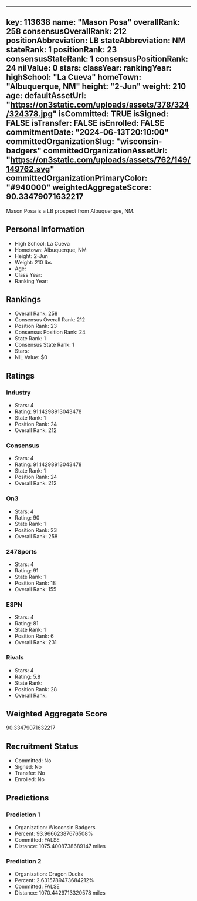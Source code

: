 ---
  key: 113638
  name: "Mason Posa"
  overallRank: 258
  consensusOverallRank: 212
  positionAbbreviation: LB
  stateAbbreviation: NM
  stateRank: 1
  positionRank: 23
  consensusStateRank: 1
  consensusPositionRank: 24
  nilValue: 0
  stars: 
  classYear: 
  rankingYear: 
  highSchool: "La Cueva"
  homeTown: "Albuquerque, NM"
  height: "2-Jun"
  weight: 210
  age: 
  defaultAssetUrl: "https://on3static.com/uploads/assets/378/324/324378.jpg"
  isCommitted: TRUE
  isSigned: FALSE
  isTransfer: FALSE
  isEnrolled: FALSE
  commitmentDate: "2024-06-13T20:10:00"
  committedOrganizationSlug: "wisconsin-badgers"
  committedOrganizationAssetUrl: "https://on3static.com/uploads/assets/762/149/149762.svg"
  committedOrganizationPrimaryColor: "#940000"
  weightedAggregateScore: 90.33479071632217
  ---
  
  Mason Posa is a LB prospect from Albuquerque, NM.
  
  ## Personal Information
  - High School: La Cueva
  - Hometown: Albuquerque, NM
  - Height: 2-Jun
  - Weight: 210 lbs
  - Age: 
  - Class Year: 
  - Ranking Year: 
  
  ## Rankings
  - Overall Rank: 258
  - Consensus Overall Rank: 212
  - Position Rank: 23
  - Consensus Position Rank: 24
  - State Rank: 1
  - Consensus State Rank: 1
  - Stars: 
  - NIL Value: $0
  
  ## Ratings
  
  ### Industry
  - Stars: 4
  - Rating: 91.14298913043478
  - State Rank: 1
  - Position Rank: 24
  - Overall Rank: 212
  
  ### Consensus
  - Stars: 4
  - Rating: 91.14298913043478
  - State Rank: 1
  - Position Rank: 24
  - Overall Rank: 212
  
  ### On3
  - Stars: 4
  - Rating: 90
  - State Rank: 1
  - Position Rank: 23
  - Overall Rank: 258
  
  ### 247Sports
  - Stars: 4
  - Rating: 91
  - State Rank: 1
  - Position Rank: 18
  - Overall Rank: 155
  
  ### ESPN
  - Stars: 4
  - Rating: 81
  - State Rank: 1
  - Position Rank: 6
  - Overall Rank: 231
  
  ### Rivals
  - Stars: 4
  - Rating: 5.8
  - State Rank: 
  - Position Rank: 28
  - Overall Rank: 
  
  ## Weighted Aggregate Score
  90.33479071632217
  
  ## Recruitment Status
  - Committed: No
  - Signed: No
  - Transfer: No
  - Enrolled: No
  
  
  
  ## Predictions
  
  ### Prediction 1
  - Organization: Wisconsin Badgers
  - Percent: 93.96662387676508%
  - Committed: FALSE
  - Distance: 1075.4008738689147 miles
  
  ### Prediction 2
  - Organization: Oregon Ducks
  - Percent: 2.6315789473684212%
  - Committed: FALSE
  - Distance: 1070.4429713320578 miles
  